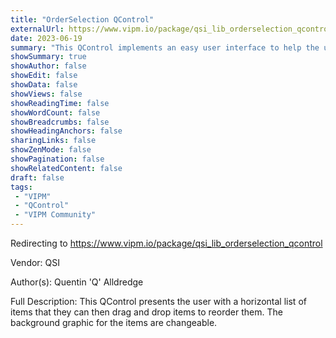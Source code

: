 ```yaml
---
title: "OrderSelection QControl"
externalUrl: https://www.vipm.io/package/qsi_lib_orderselection_qcontrol
date: 2023-06-19
summary: "This QControl implements an easy user interface to help the user change the order of a list."
showSummary: true
showAuthor: false
showEdit: false
showData: false
showViews: false
showReadingTime: false
showWordCount: false
showBreadcrumbs: false
showHeadingAnchors: false
sharingLinks: false
showZenMode: false
showPagination: false
showRelatedContent: false
draft: false
tags:
 - "VIPM"
 - "QControl"
 - "VIPM Community"
---
```


Redirecting to https://www.vipm.io/package/qsi_lib_orderselection_qcontrol

Vendor: QSI

Author(s): Quentin 'Q' Alldredge
 
Full Description:
This QControl presents the user with a horizontal list of items that they can then drag and drop items to reorder them. The background graphic for the items are changeable.